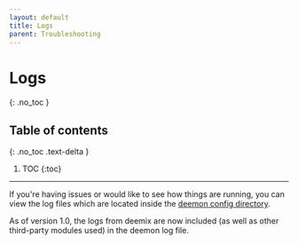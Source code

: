 ```yaml
---
layout: default
title: Logs
parent: Troubleshooting
---
```


# Logs
{: .no_toc }

## Table of contents
{: .no_toc .text-delta }

1. TOC
{:toc}

---
If you're having issues or would like to see how things are running, you can view the log files which are located inside the [deemon config directory](/docs/configuration#configuration-file).

As of version 1.0, the logs from deemix are now included (as well as other third-party modules used) in the deemon log file.
